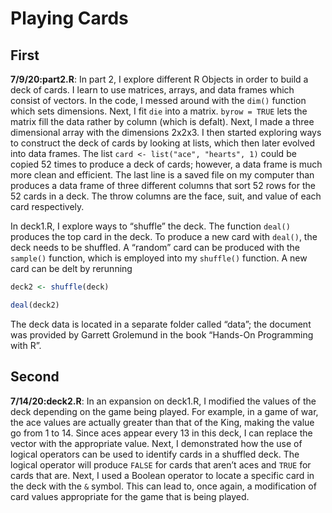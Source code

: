 Playing Cards
================

## First

**7/9/20:part2.R**: In part 2, I explore different R Objects in order to
build a deck of cards. I learn to use matrices, arrays, and data frames
which consist of vectors. In the code, I messed around with the `dim()`
function which sets dimensions. Next, I fit `die` into a matrix. `byrow
= TRUE` lets the matrix fill the data rather by column (which is
defalt). Next, I made a three dimensional array with the dimensions
2x2x3. I then started exploring ways to construct the deck of cards by
looking at lists, which then later evolved into data frames. The list
`card <- list("ace", "hearts", 1)` could be copied 52 times to produce a
deck of cards; however, a data frame is much more clean and efficient.
The last line is a saved file on my computer than produces a data frame
of three different columns that sort 52 rows for the 52 cards in a deck.
The throw columns are the face, suit, and value of each card
respectively.

In deck1.R, I explore ways to “shuffle” the deck. The function `deal()`
produces the top card in the deck. To produce a new card with `deal()`,
the deck needs to be shuffled. A “random” card can be produced with the
`sample()` function, which is employed into my `shuffle()` function. A
new card can be delt by rerunning

``` r
deck2 <- shuffle(deck)

deal(deck2)
```

The deck data is located in a separate folder called “data”; the
document was provided by Garrett Grolemund in the book “Hands-On
Programming with R”.

## Second

**7/14/20:deck2.R**: In an expansion on deck1.R, I modified the values
of the deck depending on the game being played. For example, in a game
of war, the ace values are actually greater than that of the King,
making the value go from 1 to 14. Since aces appear every 13 in this
deck, I can replace the vector with the appropriate value. Next, I
demonstrated how the use of logical operators can be used to identify
cards in a shuffled deck. The logical operator will produce `FALSE` for
cards that aren’t aces and `TRUE` for cards that are. Next, I used a
Boolean operator to locate a specific card in the deck with the `&`
symbol. This can lead to, once again, a modification of card values
appropriate for the game that is being played.
